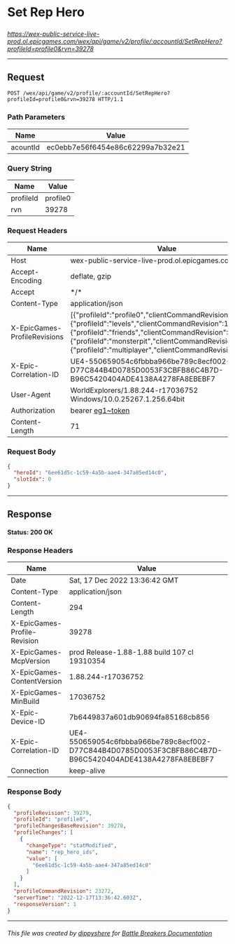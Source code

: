 # Set Rep Hero

#####

*https://wex-public-service-live-prod.ol.epicgames.com/wex/api/game/v2/profile/:accountId/SetRepHero?profileId=profile0&rvn=39278*

___

## Request

```http
POST /wex/api/game/v2/profile/:accountId/SetRepHero?profileId=profile0&rvn=39278 HTTP/1.1
```

### Path Parameters

| Name     | Value                             |
|----------|-----------------------------------|
| acountId | ec0ebb7e56f6454e86c62299a7b32e21  |

### Query String

| Name      | Value    |
|-----------|----------|
| profileId | profile0 |
| rvn       | 39278    |

### Request Headers

| Name                         | Value                                                                                                                                                                                                                                                                              |
|------------------------------|------------------------------------------------------------------------------------------------------------------------------------------------------------------------------------------------------------------------------------------------------------------------------------|
| Host                         | wex-public-service-live-prod.ol.epicgames.com                                                                                                                                                                                                                                      |
| Accept-Encoding              | deflate, gzip                                                                                                                                                                                                                                                                      |
| Accept                       | \*/\*                                                                                                                                                                                                                                                                              |
| Content-Type                 | application/json                                                                                                                                                                                                                                                                   |
| X-EpicGames-ProfileRevisions | [{"profileId":"profile0","clientCommandRevision":23271},{"profileId":"levels","clientCommandRevision":14240},{"profileId":"friends","clientCommandRevision":8236},{"profileId":"monsterpit","clientCommandRevision":1038},{"profileId":"multiplayer","clientCommandRevision":835}] |
| X-Epic-Correlation-ID        | UE4-550659054c6fbbba966be789c8ecf002-D77C844B4D0785D0053F3CBFB86C4B7D-B96C5420404ADE4138A4278FA8EBEBF7                                                                                                                                                                             |
| User-Agent                   | WorldExplorers/1.88.244-r17036752 Windows/10.0.25267.1.256.64bit                                                                                                                                                                                                                   |
| Authorization                | bearer [eg1~token](https://github.com/dippyshere/battle-breakers-documentation/blob/master/docs/common/tokens/eg1.md)                                                                                                                                                              |
| Content-Length               | 71                                                                                                                                                                                                                                                                                 |

### Request Body

```json
{
  "heroId": "6ee61d5c-1c59-4a5b-aae4-347a85ed14c0",
  "slotIdx": 0
}
```

___

## Response

#### Status: 200 OK

### Response Headers

| Name                         | Value                                                                                                  |
|------------------------------|--------------------------------------------------------------------------------------------------------|
| Date                         | Sat, 17 Dec 2022 13:36:42 GMT                                                                          |
| Content-Type                 | application/json                                                                                       |
| Content-Length               | 294                                                                                                    |
| X-EpicGames-Profile-Revision | 39278                                                                                                  |
| X-EpicGames-McpVersion       | prod Release-1.88-1.88 build 107 cl 19310354                                                           |
| X-EpicGames-ContentVersion   | 1.88.244-r17036752                                                                                     |
| X-EpicGames-MinBuild         | 17036752                                                                                               |
| X-Epic-Device-ID             | 7b6449837a601db90694fa85168cb856                                                                       |
| X-Epic-Correlation-ID        | UE4-550659054c6fbbba966be789c8ecf002-D77C844B4D0785D0053F3CBFB86C4B7D-B96C5420404ADE4138A4278FA8EBEBF7 |
| Connection                   | keep-alive                                                                                             |

### Response Body

```json
{
  "profileRevision": 39279,
  "profileId": "profile0",
  "profileChangesBaseRevision": 39278,
  "profileChanges": [
    {
      "changeType": "statModified",
      "name": "rep_hero_ids",
      "value": [
        "6ee61d5c-1c59-4a5b-aae4-347a85ed14c0"
      ]
    }
  ],
  "profileCommandRevision": 23272,
  "serverTime": "2022-12-17T13:36:42.603Z",
  "responseVersion": 1
}
```

___

###### This file was created by [dippyshere](https://github.com/dippyshere) for [Battle Breakers Documentation](https://github.com/dippyshere/battle-breakers-documentation)
